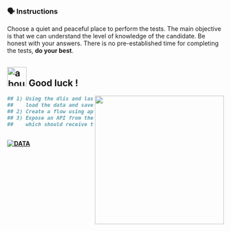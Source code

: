 ### :speaking_head: Instructions

<p align="left"> 
  Choose a quiet and peaceful place to perform the tests. The main objective is that we can understand the level of knowledge of the candidate. Be honest with your answers. There is no pre-established time for completing the tests, <strong>do your best</strong>.<br>
</p>
<b>

## <img width="45" alt="about" src="https://raw.github.com/elizarov/elizarov/master/about.png"> Good luck !

<img align="right" width="300" src="https://i2.wp.com/allhtaccess.info/wp-content/uploads/2018/03/programming.gif?fit=1281%2C716&ssl=1" />

```python
## 1) Using the dlis and las files folder data 
##    load the data and save it in a parquet file.
## 2) Create a flow using apache Airflow tool
## 3) Expose an API from the flow created in test 2, 
##    which should receive the DLIS and LAS files and run the complete pipeline.
    
```
  
  
[![DATA](https://img.shields.io/badge/DATA%20-%23323330.svg?&style=for-the-badge&logo=repositório&logoColor=black&color=8000FF)](https://github.com/TomDatalab/DataEngTest/tree/main/data)
